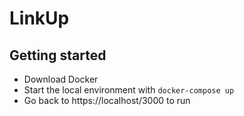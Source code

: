 # LinkUp

## Getting started

- Download Docker
- Start the local environment with `docker-compose up`
- Go back to https://localhost/3000 to run
